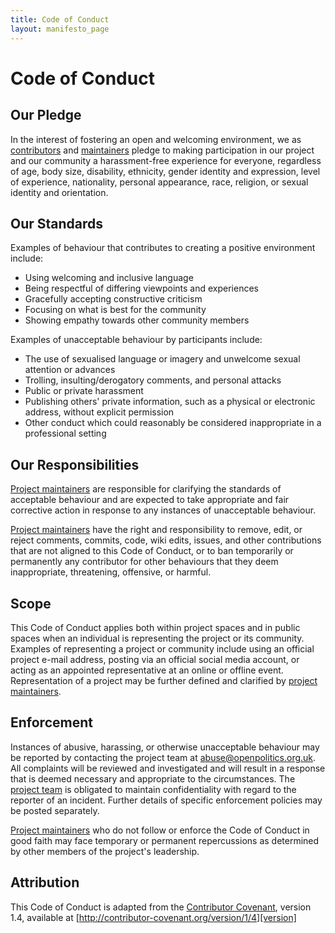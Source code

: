 ```yaml
---
title: Code of Conduct
layout: manifesto_page
---
```


# Code of Conduct

## Our Pledge

In the interest of fostering an open and welcoming environment, we as [contributors](https://votebot.openpolitics.org.uk/users) and [maintainers](https://github.com/orgs/openpolitics/teams/core) pledge to making participation in our project and our community a harassment-free experience for everyone, regardless of age, body size, disability, ethnicity, gender identity and expression, level of experience, nationality, personal appearance, race, religion, or sexual identity and orientation.

## Our Standards

Examples of behaviour that contributes to creating a positive environment include:

* Using welcoming and inclusive language
* Being respectful of differing viewpoints and experiences
* Gracefully accepting constructive criticism
* Focusing on what is best for the community
* Showing empathy towards other community members

Examples of unacceptable behaviour by participants include:

* The use of sexualised language or imagery and unwelcome sexual attention or advances
* Trolling, insulting/derogatory comments, and personal attacks
* Public or private harassment
* Publishing others' private information, such as a physical or electronic address, without explicit permission
* Other conduct which could reasonably be considered inappropriate in a professional setting

## Our Responsibilities

[Project maintainers](https://github.com/orgs/openpolitics/teams/core) are responsible for clarifying the standards of acceptable behaviour and are expected to take appropriate and fair corrective action in response to any instances of unacceptable behaviour.

[Project maintainers](https://github.com/orgs/openpolitics/teams/core) have the right and responsibility to remove, edit, or reject comments, commits, code, wiki edits, issues, and other contributions that are not aligned to this Code of Conduct, or to ban temporarily or permanently any contributor for other behaviours that they deem inappropriate, threatening, offensive, or harmful.

## Scope

This Code of Conduct applies both within project spaces and in public spaces when an individual is representing the project or its community. Examples of representing a project or community include using an official project e-mail address, posting via an official social media account, or acting as an appointed representative at an online or offline event. Representation of a project may be further defined and clarified by [project maintainers](https://github.com/orgs/openpolitics/teams/core).

## Enforcement

Instances of abusive, harassing, or otherwise unacceptable behaviour may be reported by contacting the project team at [abuse@openpolitics.org.uk](mailto:abuse@openpolitics.org.uk). All complaints will be reviewed and investigated and will result in a response that is deemed necessary and appropriate to the circumstances. The [project team](https://github.com/orgs/openpolitics/teams/core) is obligated to maintain confidentiality with regard to the reporter of an incident. Further details of specific enforcement policies may be posted separately.

[Project maintainers](https://github.com/orgs/openpolitics/teams/core) who do not follow or enforce the Code of Conduct in good faith may face temporary or permanent repercussions as determined by other members of the project's leadership.

## Attribution

This Code of Conduct is adapted from the [Contributor Covenant][homepage], version 1.4, available at [http://contributor-covenant.org/version/1/4][version]

[homepage]: http://contributor-covenant.org
[version]: http://contributor-covenant.org/version/1/4/